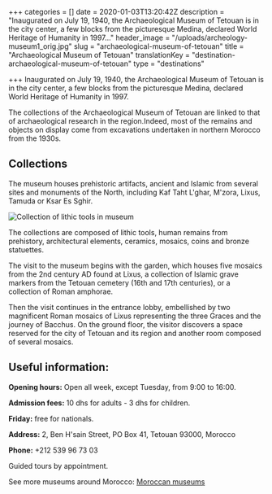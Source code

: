 +++
categories = []
date = 2020-01-03T13:20:42Z
description = "Inaugurated on July 19, 1940, the Archaeological Museum of Tetouan is in the city center, a few blocks from the picturesque Medina, declared World Heritage of Humanity in 1997..."
header_image = "/uploads/archeology-museum1_orig.jpg"
slug = "archaeological-museum-of-tetouan"
title = "Archaeological Museum of Tetouan"
translationKey = "destination-archaeological-museum-of-tetouan"
type = "destinations"

+++
Inaugurated on July 19, 1940, the Archaeological Museum of Tetouan is in the city center, a few blocks from the picturesque Medina, declared World Heritage of Humanity in 1997.

The collections of the Archaeological Museum of Tetouan are linked to that of archaeological research in the region.Indeed, most of the remains and objects on display come from excavations undertaken in northern Morocco from the 1930s.

## **Collections**

The museum houses prehistoric artifacts, ancient and Islamic from several sites and monuments of the North, including Kaf Taht L'ghar, M'zora, Lixus, Tamuda or Ksar Es Sghir.

![Collection of lithic tools in museum ](/uploads/1200px-Archaeological_Museum_of_Mytilene_01.jpg "Collection of lithic tools in museum ")

The collections are composed of lithic tools, human remains from prehistory, architectural elements, ceramics, mosaics, coins and bronze statuettes.

The visit to the museum begins with the garden, which houses five mosaics from the 2nd century AD found at Lixus, a collection of Islamic grave markers from the Tetouan cemetery (16th and 17th centuries), or a collection of Roman amphorae.

Then the visit continues in the entrance lobby, embellished by two magnificent Roman mosaics of Lixus representing the three Graces and the journey of Bacchus. On the ground floor, the visitor discovers a space reserved for the city of Tetouan and its region and another room composed of several mosaics.

## **Useful information:**

**Opening hours:** Open all week, except Tuesday, from 9:00 to 16:00.

**Admission fees:** 10 dhs for adults - 3 dhs for children.

**Friday:** free for nationals.

**Address:** 2, Ben H'sain Street, PO Box 41, Tetouan 93000, Morocco

**Phone:** +212 539 96 73 03

Guided tours by appointment.

See more museums around Morocco: [Moroccan museums](/en/blog/moroccan-museums/ "Moroccan museums")